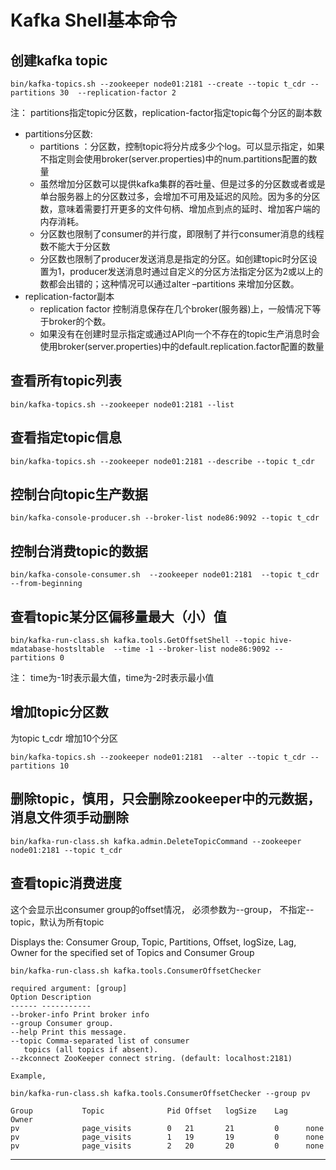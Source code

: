 # Kafka Shell基本命令


## 创建kafka topic

```
bin/kafka-topics.sh --zookeeper node01:2181 --create --topic t_cdr --partitions 30  --replication-factor 2
```

注： partitions指定topic分区数，replication-factor指定topic每个分区的副本数

- partitions分区数:
    - partitions ：分区数，控制topic将分片成多少个log。可以显示指定，如果不指定则会使用broker(server.properties)中的num.partitions配置的数量
    - 虽然增加分区数可以提供kafka集群的吞吐量、但是过多的分区数或者或是单台服务器上的分区数过多，会增加不可用及延迟的风险。因为多的分区数，意味着需要打开更多的文件句柄、增加点到点的延时、增加客户端的内存消耗。
    - 分区数也限制了consumer的并行度，即限制了并行consumer消息的线程数不能大于分区数
    - 分区数也限制了producer发送消息是指定的分区。如创建topic时分区设置为1，producer发送消息时通过自定义的分区方法指定分区为2或以上的数都会出错的；这种情况可以通过alter –partitions 来增加分区数。
- replication-factor副本
    - replication factor 控制消息保存在几个broker(服务器)上，一般情况下等于broker的个数。
    - 如果没有在创建时显示指定或通过API向一个不存在的topic生产消息时会使用broker(server.properties)中的default.replication.factor配置的数量


## 查看所有topic列表

```
bin/kafka-topics.sh --zookeeper node01:2181 --list
```

## 查看指定topic信息

```
bin/kafka-topics.sh --zookeeper node01:2181 --describe --topic t_cdr
```

## 控制台向topic生产数据

```
bin/kafka-console-producer.sh --broker-list node86:9092 --topic t_cdr
```

## 控制台消费topic的数据

```
bin/kafka-console-consumer.sh  --zookeeper node01:2181  --topic t_cdr --from-beginning
```

## 查看topic某分区偏移量最大（小）值

```
bin/kafka-run-class.sh kafka.tools.GetOffsetShell --topic hive-mdatabase-hostsltable  --time -1 --broker-list node86:9092 --partitions 0
```

注： time为-1时表示最大值，time为-2时表示最小值

## 增加topic分区数

为topic t_cdr 增加10个分区

```
bin/kafka-topics.sh --zookeeper node01:2181  --alter --topic t_cdr --partitions 10
```


## 删除topic，慎用，只会删除zookeeper中的元数据，消息文件须手动删除

```
bin/kafka-run-class.sh kafka.admin.DeleteTopicCommand --zookeeper node01:2181 --topic t_cdr
```

## 查看topic消费进度
这个会显示出consumer group的offset情况， 必须参数为--group， 不指定--topic，默认为所有topic

Displays the: Consumer Group, Topic, Partitions, Offset, logSize, Lag, Owner for the specified set of Topics and Consumer Group

```
bin/kafka-run-class.sh kafka.tools.ConsumerOffsetChecker

required argument: [group]
Option Description
------ -----------
--broker-info Print broker info
--group Consumer group.
--help Print this message.
--topic Comma-separated list of consumer
   topics (all topics if absent).
--zkconnect ZooKeeper connect string. (default: localhost:2181)

Example,

bin/kafka-run-class.sh kafka.tools.ConsumerOffsetChecker --group pv

Group           Topic              Pid Offset   logSize    Lag    Owner
pv              page_visits        0   21       21         0      none
pv              page_visits        1   19       19         0      none
pv              page_visits        2   20       20         0      none
```



























---
